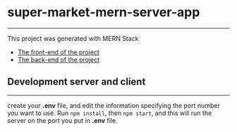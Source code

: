 # super-market-mern-server-app
------------------------------
This project was generated with MERN Stack
* [The front-end of the project](https://github.com/Mohamedfadah/super-market-mern-client-app.git)
* [The back-end of the project](https://github.com/Mohamedfadah/super-market-mern-server-app.git)

## Development server and client
---------------------
create your **.env** file, and edit the information specifying the port number you want to use. 
Run `npm install`, then `npm start`, and this will run the server on the port you put in **.env** file.
